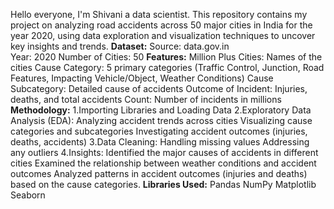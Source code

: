 Hello everyone, I'm Shivani a data scientist. This repository contains my project on analyzing road accidents across 50 major cities in India for the year 2020, using data exploration and visualization techniques to uncover key insights and trends.
**Dataset:**
   Source: data.gov.in  
   Year: 2020 
   Number of Cities: 50
 **Features:**
  Million Plus Cities: Names of the cities
  Cause Category: 5 primary categories (Traffic Control, Junction, Road Features, Impacting Vehicle/Object, Weather Conditions)
  Cause Subcategory: Detailed cause of accidents
  Outcome of Incident: Injuries, deaths, and total accidents
  Count: Number of incidents in millions
 **Methodology:**
  1.Importing Libraries and Loading Data
  2.Exploratory Data Analysis (EDA):
    Analyzing accident trends across cities
    Visualizing cause categories and subcategories
    Investigating accident outcomes (injuries, deaths, accidents)
3.Data Cleaning:
    Handling missing values
    Addressing any outliers
4.Insights:
   Identified the major causes of accidents in different cities
   Examined the relationship between weather conditions and accident outcomes
   Analyzed patterns in accident outcomes (injuries and deaths) based on the cause categories.
**Libraries Used:**
    Pandas
    NumPy
    Matplotlib
    Seaborn
